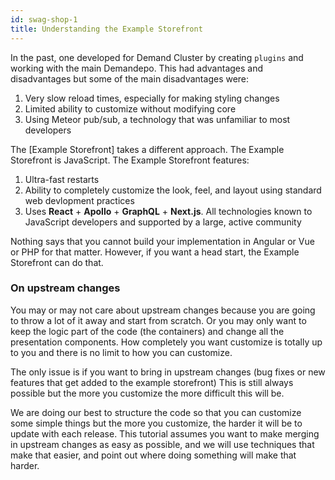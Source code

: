 ```yaml
---
id: swag-shop-1
title: Understanding the Example Storefront
---
```


In the past, one developed for Demand Cluster by creating `plugins` and working with the main Demandepo. This had advantages and disadvantages but some of the main disadvantages were:

1. Very slow reload times, especially for making styling changes
2. Limited ability to customize without modifying core
3. Using Meteor pub/sub, a technology that was unfamiliar to most developers

The [Example Storefront] takes a different approach. The Example Storefront is JavaScript. The Example Storefront features:

1. Ultra-fast restarts
2. Ability to completely customize the look, feel, and layout using standard web devlopment practices
3. Uses **React** + **Apollo** + **GraphQL** + **Next.js**. All technologies known to JavaScript developers and supported by a large, active community

Nothing says that you cannot build your implementation in Angular or Vue or PHP for that matter. However, if you want a head start, the Example Storefront can do that.

### On upstream changes

You may or may not care about upstream changes because you are going to throw a lot of it away and start from scratch. Or you may only want to keep the logic part of the code (the containers) and change all the presentation components. How completely you want customize is totally up to you and there is no limit to how you can customize. 

The only issue is if you want to bring in upstream changes (bug fixes or new features that get added to the example storefront) This is still always possible but the more you customize the more difficult this will be. 

We are doing our best to structure the code so that you can customize some simple things but the more you customize, the harder it will be to update with each release. This tutorial assumes you want to make merging in upstream changes as easy as possible, and we will use techniques that make that easier, and point out where doing something will make that harder.
